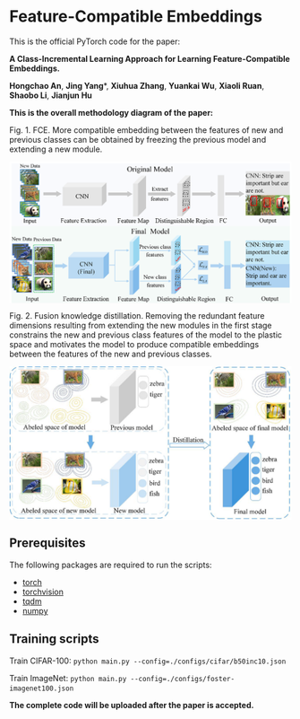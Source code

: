 # Feature-Compatible Embeddings
This is the official PyTorch code for the paper:

**A Class-Incremental Learning Approach for Learning Feature-Compatible Embeddings.**

**Hongchao An**, **Jing Yang***,  **Xiuhua Zhang**,  **Yuankai Wu**,  **Xiaoli Ruan**, **Shaobo Li**, **Jianjun Hu**

**This is the overall methodology diagram of the paper:**

Fig. 1. FCE. More compatible embedding between the features of new and previous classes can be obtained by freezing the previous model and extending a new
module.
<p align="center">
  <img src="img/2.png"alt="" align=center />
</p>

Fig. 2. Fusion knowledge distillation. Removing the redundant feature dimensions resulting from extending the new modules in the first stage constrains the new
and previous class features of the model to the plastic space and motivates the model to produce compatible embeddings between the features of the new and
previous classes.
<p align="center">
  <img src="img/3.png"alt="" align=center />
</p>

## Prerequisites
The following packages are required to run the scripts:

- [torch](https://github.com/pytorch/pytorch)
- [torchvision](https://github.com/pytorch/vision)
- [tqdm](https://github.com/tqdm/tqdm)
- [numpy](https://github.com/numpy/numpy)

## Training scripts

Train CIFAR-100: ``` python main.py --config=./configs/cifar/b50inc10.json ```

Train ImageNet:  ``` python main.py --config=./configs/foster-imagenet100.json ```


**The complete code will be uploaded after the paper is accepted.**

